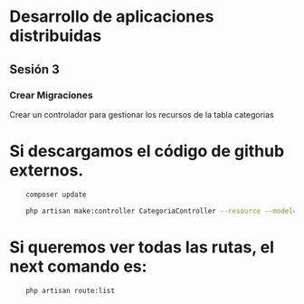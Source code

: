 # Desarrollo de aplicaciones distribuidas
## Sesión 3

### Crear Migraciones
Crear un controlador para gestionar los recursos de la tabla categorias


# Si descargamos el código de github externos.
```bash
    composer update
```

```bash
    php artisan make:controller CategoriaController --resource --model=Categoria
```

# Si queremos ver todas las rutas, el next comando es:
```bash
    php artisan route:list
```